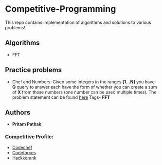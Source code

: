 # Competitive-Programming
This repo contains implementation of algorithms and solutions to various problems!

## Algorithms

* FFT

## Practice problems

* Chef and Numbers:
Given some integers in the ranges **[1…N]** you have **Q** query to answer each have the form of whether you can create a sum of **X** from those numbers (one number can be used multiple times).
The problem statement can be found [here](https://www.codechef.com/problems/CHEFINS)
Tags- **FFT**

## Authors

* **Pritam Pathak**

### Competitive Profile:

* [Codechef](https://www.codechef.com/users/priprocks)
* [Codeforces](http://codeforces.com/profile/Priprocks)
* [Hackkerank](https://www.hackerrank.com/Priprocks)
